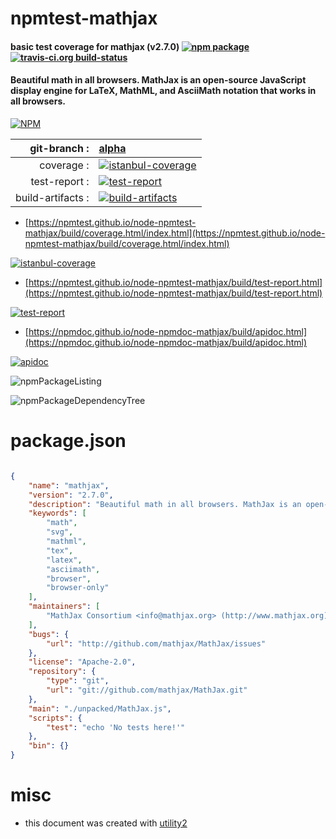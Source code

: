 # npmtest-mathjax

#### basic test coverage for  mathjax (v2.7.0)  [![npm package](https://img.shields.io/npm/v/npmtest-mathjax.svg?style=flat-square)](https://www.npmjs.org/package/npmtest-mathjax) [![travis-ci.org build-status](https://api.travis-ci.org/npmtest/node-npmtest-mathjax.svg)](https://travis-ci.org/npmtest/node-npmtest-mathjax)

#### Beautiful math in all browsers. MathJax is an open-source JavaScript display engine for LaTeX, MathML, and AsciiMath notation that works in all browsers.

[![NPM](https://nodei.co/npm/mathjax.png?downloads=true&downloadRank=true&stars=true)](https://www.npmjs.com/package/mathjax)

| git-branch : | [alpha](https://github.com/npmtest/node-npmtest-mathjax/tree/alpha)|
|--:|:--|
| coverage : | [![istanbul-coverage](https://npmtest.github.io/node-npmtest-mathjax/build/coverage.badge.svg)](https://npmtest.github.io/node-npmtest-mathjax/build/coverage.html/index.html)|
| test-report : | [![test-report](https://npmtest.github.io/node-npmtest-mathjax/build/test-report.badge.svg)](https://npmtest.github.io/node-npmtest-mathjax/build/test-report.html)|
| build-artifacts : | [![build-artifacts](https://npmtest.github.io/node-npmtest-mathjax/glyphicons_144_folder_open.png)](https://github.com/npmtest/node-npmtest-mathjax/tree/gh-pages/build)|

- [https://npmtest.github.io/node-npmtest-mathjax/build/coverage.html/index.html](https://npmtest.github.io/node-npmtest-mathjax/build/coverage.html/index.html)

[![istanbul-coverage](https://npmtest.github.io/node-npmtest-mathjax/build/screenCapture.buildCi.browser.%252Ftmp%252Fbuild%252Fcoverage.lib.html.png)](https://npmtest.github.io/node-npmtest-mathjax/build/coverage.html/index.html)

- [https://npmtest.github.io/node-npmtest-mathjax/build/test-report.html](https://npmtest.github.io/node-npmtest-mathjax/build/test-report.html)

[![test-report](https://npmtest.github.io/node-npmtest-mathjax/build/screenCapture.buildCi.browser.%252Ftmp%252Fbuild%252Ftest-report.html.png)](https://npmtest.github.io/node-npmtest-mathjax/build/test-report.html)

- [https://npmdoc.github.io/node-npmdoc-mathjax/build/apidoc.html](https://npmdoc.github.io/node-npmdoc-mathjax/build/apidoc.html)

[![apidoc](https://npmdoc.github.io/node-npmdoc-mathjax/build/screenCapture.buildCi.browser.%252Ftmp%252Fbuild%252Fapidoc.html.png)](https://npmdoc.github.io/node-npmdoc-mathjax/build/apidoc.html)

![npmPackageListing](https://npmtest.github.io/node-npmtest-mathjax/build/screenCapture.npmPackageListing.svg)

![npmPackageDependencyTree](https://npmtest.github.io/node-npmtest-mathjax/build/screenCapture.npmPackageDependencyTree.svg)



# package.json

```json

{
    "name": "mathjax",
    "version": "2.7.0",
    "description": "Beautiful math in all browsers. MathJax is an open-source JavaScript display engine for LaTeX, MathML, and AsciiMath notation that works in all browsers.",
    "keywords": [
        "math",
        "svg",
        "mathml",
        "tex",
        "latex",
        "asciimath",
        "browser",
        "browser-only"
    ],
    "maintainers": [
        "MathJax Consortium <info@mathjax.org> (http://www.mathjax.org)"
    ],
    "bugs": {
        "url": "http://github.com/mathjax/MathJax/issues"
    },
    "license": "Apache-2.0",
    "repository": {
        "type": "git",
        "url": "git://github.com/mathjax/MathJax.git"
    },
    "main": "./unpacked/MathJax.js",
    "scripts": {
        "test": "echo 'No tests here!'"
    },
    "bin": {}
}
```



# misc
- this document was created with [utility2](https://github.com/kaizhu256/node-utility2)
